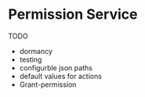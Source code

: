 # Permission Service





TODO 

- dormancy
- testing 
- configurble json paths 
- default values for actions 
- Grant-permission 
